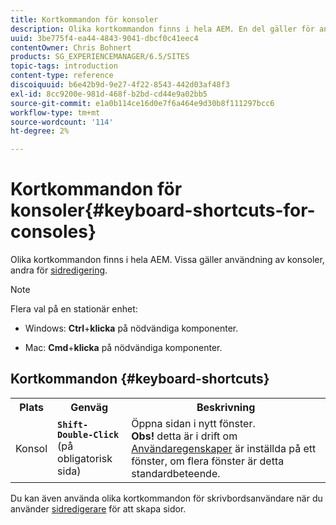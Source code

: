 ```yaml
---
title: Kortkommandon för konsoler
description: Olika kortkommandon finns i hela AEM. En del gäller för användning av konsoler, andra för sidredigering.
uuid: 3be775f4-ea44-4843-9041-dbcf0c41eec4
contentOwner: Chris Bohnert
products: SG_EXPERIENCEMANAGER/6.5/SITES
topic-tags: introduction
content-type: reference
discoiquuid: b6e42b9d-9e27-4f22-8543-442d03af48f3
exl-id: 8cc9200e-981d-468f-b2bd-cd44e9a02bb5
source-git-commit: e1a0b114ce16d0e7f6a464e9d30b8f111297bcc6
workflow-type: tm+mt
source-wordcount: '114'
ht-degree: 2%

---
```


# Kortkommandon för konsoler{#keyboard-shortcuts-for-consoles}

Olika kortkommandon finns i hela AEM. Vissa gäller användning av konsoler, andra för [sidredigering](/help/sites-classic-ui-authoring/classic-page-author-keyboard-shortcuts.md).

>[!NOTE]
>
>Flera val på en stationär enhet:
>
>* Windows: **Ctrl**+**klicka** på nödvändiga komponenter.
>
>* Mac: **Cmd**+**klicka** på nödvändiga komponenter.
>


## Kortkommandon {#keyboard-shortcuts}

<table>
 <tbody>
  <tr>
   <th>Plats</th>
   <th>Genväg</th>
   <th>Beskrivning</th>
  </tr>
  <tr>
   <td>Konsol</td>
   <td><strong><code>Shift-Double-Click</code></strong><br /> (på obligatorisk sida)</td>
   <td>Öppna sidan i nytt fönster.<br /> <strong>Obs!</strong> detta är i drift om <a href="/help/sites-classic-ui-authoring/author-env-user-props.md">Användaregenskaper</a> är inställda på ett fönster, om flera fönster är detta standardbeteende.</td>
  </tr>
 </tbody>
</table>

Du kan även använda olika kortkommandon för skrivbordsanvändare när du använder [sidredigerare](/help/sites-classic-ui-authoring/classic-page-author-keyboard-shortcuts.md) för att skapa sidor.
